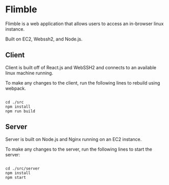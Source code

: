 # Flimble

Flimble is a web application that allows users to access an in-browser linux instance.

Built on EC2, Webssh2, and Node.js.

## Client

Client is built off of React.js and WebSSH2 and connects to an available linux machine running.

To make any changes to the client, run the following lines to rebuild using webpack.

```

cd ./src
npm install
npm run build

```

## Server

Server is built on Node.js and Nginx running on an EC2 instance.  

To make any changes to the server, run the following lines to start the server:

```

cd ./src/server
npm install
npm start

```